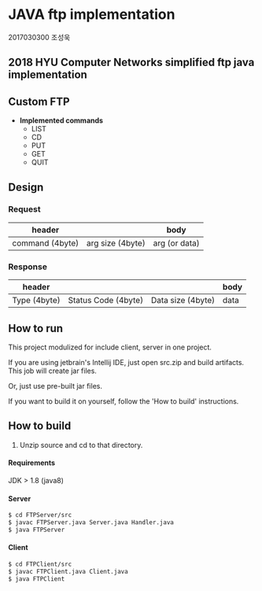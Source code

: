 # JAVA ftp implementation

2017030300 조성욱

## 2018 HYU  Computer Networks simplified ftp java implementation

## Custom FTP

- **Implemented commands**
  - LIST
  - CD
  - PUT
  - GET
  - QUIT

## Design

### Request

| header          |                  | body          |
| --------------- | ---------------- | ------------- |
| command (4byte) | arg size (4byte) | arg (or data) |

### Response

| header       |                     |                   | body |
| ------------ | ------------------- | ----------------- | ---- |
| Type (4byte) | Status Code (4byte) | Data size (4byte) | data |

## How to run

This project modulized for include client, server in one project.

If you are using jetbrain's Intellij IDE, just open src.zip and build artifacts. This job will create jar files.

Or, just use pre-built jar files.

If you want to build it on yourself, follow the 'How to build' instructions.
 
## How to build
1. Unzip source and cd to that directory.

#### Requirements
JDK > 1.8 (java8)
#### Server
```bash
$ cd FTPServer/src
$ javac FTPServer.java Server.java Handler.java
$ java FTPServer
```

#### Client
```bash
$ cd FTPClient/src
$ javac FTPClient.java Client.java
$ java FTPClient
```